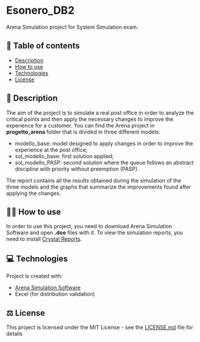 # Esonero_DB2

Arena Simulation project for System Simulation exam.

##  :pencil: Table of contents
* [Description](#description)
* [How to use](#how-to-use)
* [Technologies](#technologies)
* [License](#license)


## :pushpin: Description <a name="description"/>
The aim of the project is to simulate a real post office in order to analyze the critical points and then apply the necessary changes to improve the experience for a customer. You can find the Arena project in **progetto_arena** folder that is divided in three different models:
* modello_base: model designed to apply changes in order to improve the experience at the post office;
* sol_modello_base: first solution applied;
* sol_modello_PASP: second solution where the queue follows an abstract discipline with priority without preemption (PASP).

The report contains all the results obtained during the simulation of the three models and the graphs that summarize the improvements found after applying the changes.

## :man_technologist: How to use <a name="how-to-use"/>
In order to use this project, you need to download Arena Simulation Software and open **.doe** files with it. 
To view the simulation reports, you need to install [Crystal Reports](http://info.arenasimulation.com/blog/crystal-reports-in-16.1).

## :computer: Technologies <a name="technologies"/>
Project is created with:
* [Arena Simulation Software](https://www.rockwellautomation.com/it-it/products/software/arena-simulation.html)
* Excel (for distribution validation)


## :balance_scale: License <a name="license"/>
This project is licensed under the MIT License - see the [LICENSE.md](LICENSE) file for details
